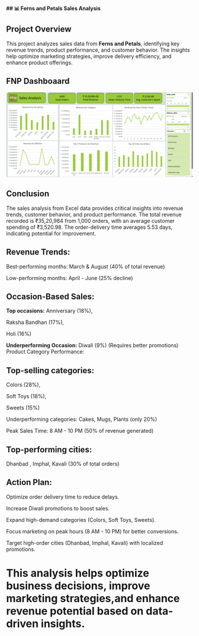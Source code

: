 **## 📊 Ferns and Petals Sales Analysis**

## Project Overview  
This project analyzes sales data from **Ferns and Petals**, identifying key revenue trends, product performance, and customer behavior. The insights help optimize marketing strategies, improve delivery efficiency, and enhance product offerings.  

## FNP Dashboaard

![Image Alt](https://github.com/mayurkhadse01/Ferns_and_Petals_Excel_Project/blob/9c62b2c8d67fa637ce68f4af61345010c0f43a32/Screenshot%202024-10-24%20160552.png)

## Conclusion 
The sales analysis from Excel data provides critical insights into revenue trends, customer behavior, and product performance. The total revenue recorded is ₹35,20,984 from 1,000 orders, with an average customer spending of ₹3,520.98. The order-delivery time averages 5.53 days, indicating potential for improvement.

##  Revenue Trends: 
Best-performing months: March & August (40% of total revenue)

Low-performing months: April - June (25% decline)

## Occasion-Based Sales:
**Top occasions:**
Anniversary (18%), 

Raksha Bandhan (17%),

Holi (16%)

**Underperforming Occasion:**
Diwali (9%) (Requires better promotions)
Product Category Performance:

## Top-selling categories: 
Colors (28%), 

Soft Toys (18%), 

Sweets (15%)

Underperforming categories:
Cakes, Mugs, Plants (only 20%)

Peak Sales Time: 8 AM - 10 PM (50% of revenue generated)

## Top-performing cities:
Dhanbad , Imphal, Kavali (30% of total orders)

## Action Plan:
Optimize order delivery time to reduce delays.

Increase Diwali promotions to boost sales.

Expand high-demand categories (Colors, Soft Toys, Sweets).

Focus marketing on peak hours (8 AM - 10 PM) for better conversions.

Target high-order cities (Dhanbad, Imphal, Kavali) with localized promotions.

# This analysis helps optimize business decisions, improve marketing strategies,and enhance revenue potential based on data-driven insights.
